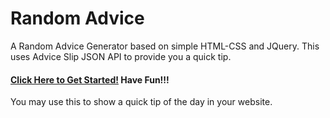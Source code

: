 # Random Advice

A Random Advice Generator based on simple HTML-CSS and JQuery. This uses Advice Slip JSON API to provide you a quick tip. 

#### [Click Here to Get Started!](https://dipan29.github.io/Random-Advice/) Have Fun!!!

You may use this to show a quick tip of the day in your website.
